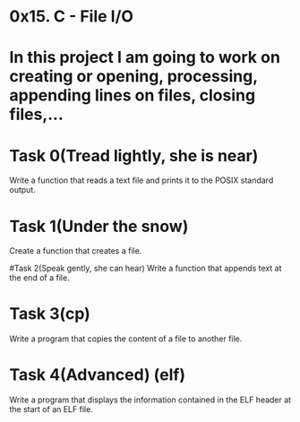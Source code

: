# 0x15. C - File I/O
# In this project I am going to work on creating or opening, processing, appending lines on files, closing files,...
# Task 0(Tread lightly, she is near)
Write a function that reads a text file and prints it to the POSIX standard output.

# Task 1(Under the snow)
Create a function that creates a file.

#Task 2(Speak gently, she can hear)
Write a function that appends text at the end of a file.

# Task 3(cp)
Write a program that copies the content of a file to another file.

# Task 4(Advanced) (elf)
Write a program that displays the information contained in the ELF header at the start of an ELF file.
